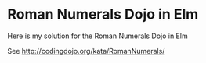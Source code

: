 # Roman Numerals Dojo in Elm

Here is my solution for the Roman Numerals Dojo in Elm


See http://codingdojo.org/kata/RomanNumerals/